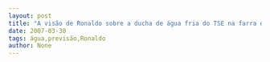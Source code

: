 ```yaml
---
layout: post
title: "A visão de Ronaldo sobre a ducha de água fria do TSE na farra das legendas"
date: 2007-03-30
tags: água,previsão,Ronaldo
author: None
---
```

 